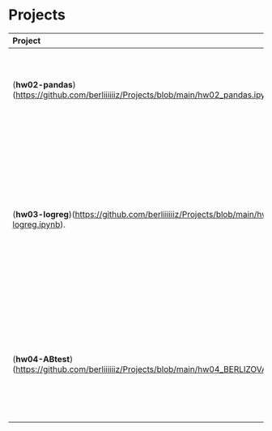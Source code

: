 # Projects
Project | Description |
| :-------| :-----------|
| (**hw02-pandas**)(https://github.com/berliiiiiiz/Projects/blob/main/hw02_pandas.ipynb). | Основы pandas, работаем с оценкой рисков компаний и ценностью акций.|
| (**hw03-logreg**)(https://github.com/berliiiiiiz/Projects/blob/main/hw03-logreg.ipynb). | Основы построения регрессий, работаем с датасетом, состоящим из списка транзакций каждого пользователя и его полом. Строим регрессию для определения пола по сумме и категории транзакции.|
| (**hw04-ABtest**)(https://github.com/berliiiiiiz/Projects/blob/main/hw04_BERLIZOVA.ipynb). | Проверяем гипотезы по различным критериям, работаем с AB и AA тестами. Также визуализируем динамику средних при разных MDE.|
